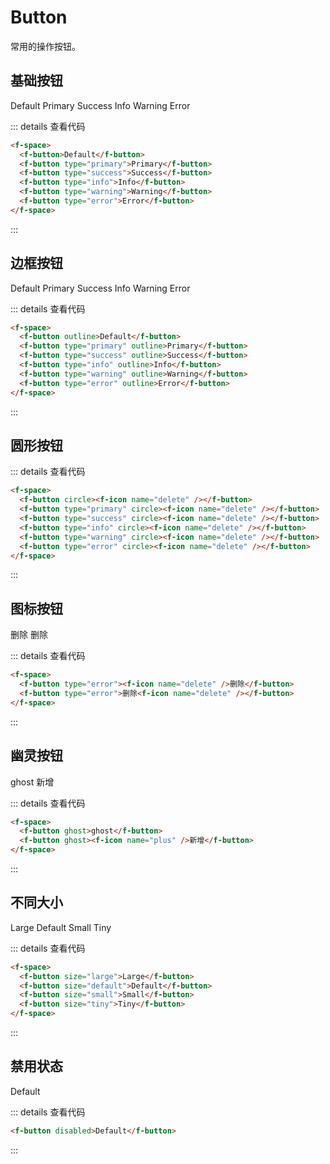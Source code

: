 # Button

常用的操作按钮。

## 基础按钮

<f-space>
  <f-button>Default</f-button>
  <f-button type="primary">Primary</f-button>
  <f-button type="success">Success</f-button>
  <f-button type="info">Info</f-button>
  <f-button type="warning">Warning</f-button>
  <f-button type="error">Error</f-button>
</f-space>

::: details 查看代码

```html
<f-space>
  <f-button>Default</f-button>
  <f-button type="primary">Primary</f-button>
  <f-button type="success">Success</f-button>
  <f-button type="info">Info</f-button>
  <f-button type="warning">Warning</f-button>
  <f-button type="error">Error</f-button>
</f-space>
```

:::

## 边框按钮

<f-space>
  <f-button outline>Default</f-button>
  <f-button type="primary" outline>Primary</f-button>
  <f-button type="success" outline>Success</f-button>
  <f-button type="info" outline>Info</f-button>
  <f-button type="warning" outline>Warning</f-button>
  <f-button type="error" outline>Error</f-button>
</f-space>

::: details 查看代码

```html
<f-space>
  <f-button outline>Default</f-button>
  <f-button type="primary" outline>Primary</f-button>
  <f-button type="success" outline>Success</f-button>
  <f-button type="info" outline>Info</f-button>
  <f-button type="warning" outline>Warning</f-button>
  <f-button type="error" outline>Error</f-button>
</f-space>
```

:::

## 圆形按钮

 <f-space>
      <f-button circle><f-icon name="delete" /></f-button>
      <f-button type="primary" circle><f-icon name="delete" /></f-button>
      <f-button type="success" circle><f-icon name="delete" /></f-button>
      <f-button type="info" circle><f-icon name="delete" /></f-button>
      <f-button type="warning" circle><f-icon name="delete" /></f-button>
      <f-button type="error" circle><f-icon name="delete" /></f-button>
 </f-space>

::: details 查看代码

```html
<f-space>
  <f-button circle><f-icon name="delete" /></f-button>
  <f-button type="primary" circle><f-icon name="delete" /></f-button>
  <f-button type="success" circle><f-icon name="delete" /></f-button>
  <f-button type="info" circle><f-icon name="delete" /></f-button>
  <f-button type="warning" circle><f-icon name="delete" /></f-button>
  <f-button type="error" circle><f-icon name="delete" /></f-button>
</f-space>
```

:::

## 图标按钮

<f-space>
<f-button type="error"><f-icon name="delete" />删除</f-button>
<f-button type="error">删除<f-icon name="delete" /></f-button>
</f-space>

::: details 查看代码

```html
<f-space>
  <f-button type="error"><f-icon name="delete" />删除</f-button>
  <f-button type="error">删除<f-icon name="delete" /></f-button>
</f-space>
```

:::

## 幽灵按钮

<f-space>
  <f-button ghost>ghost</f-button>
  <f-button ghost><f-icon name="plus" />新增</f-button>
</f-space>

::: details 查看代码

```html
<f-space>
  <f-button ghost>ghost</f-button>
  <f-button ghost><f-icon name="plus" />新增</f-button>
</f-space>
```

:::

## 不同大小

  <f-space>
      <f-button size="large">Large</f-button>
      <f-button size="default">Default</f-button>
      <f-button size="small">Small</f-button>
      <f-button size="tiny">Tiny</f-button>
  </f-space>

::: details 查看代码

```html
<f-space>
  <f-button size="large">Large</f-button>
  <f-button size="default">Default</f-button>
  <f-button size="small">Small</f-button>
  <f-button size="tiny">Tiny</f-button>
</f-space>
```

:::

## 禁用状态

<f-button disabled>Default</f-button>

::: details 查看代码

```html
<f-button disabled>Default</f-button>
```

:::
